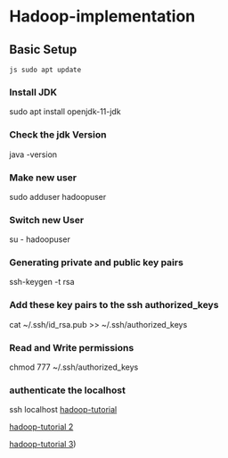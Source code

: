# Hadoop-implementation
## Basic Setup
``js sudo apt update ``
### Install JDK
sudo apt install openjdk-11-jdk
### Check the jdk Version
java -version
### Make new user
sudo adduser hadoopuser
### Switch new User
su - hadoopuser
### Generating private and public key pairs
ssh-keygen -t rsa
### Add these key pairs to the ssh authorized_keys
cat ~/.ssh/id_rsa.pub >> ~/.ssh/authorized_keys
### Read and Write permissions
chmod 777 ~/.ssh/authorized_keys
### authenticate the localhost
ssh localhost
[hadoop-tutorial](https://www.projectpro.io/hadoop-tutorial/big-data-hadoop-tutorial)

[hadoop-tutorial 2](https://docs.google.com/document/d/1-BKY9iBpkm2dSbO7OKc33JBa4CZymOCiwl1EWaFqeBQ/edit)

[hadoop-tutorial 3](https://linuxhint.com/install-apache-hadoop-ubuntu/))
